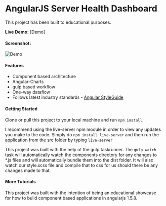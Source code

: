 AngularJS Server Health Dashboard 
===================================

This project has been built to educational purposes. 

**Live Demo:** [Demo] 

#### Screenshot:

![Demo](https://raw.githubusercontent.com/johnsonalpha/Angular-Server-Dashboard/master/Screen%20Shot%202016-10-22%20at%2021.39.34.png)

#### Features

* Component based architecture
* Angular-Charts
* gulp based workflow
* One-way dataflow
* Follows latest industry standards - [Angular StyleGuide]()

#### Getting Started

Clone or pull this project to your local machine and run ```npm install```.

I recommend using the live-server npm module in order to view any updates you make to the code. Simply do ```npm install live-server``` and then run the application from the src folder by typing ```live-server```

This project was built with the help of the gulp taskrunner. The ```gulp watch``` task will automatically watch the components directory for any changes to *.js files and will automatically bundle them into the dist folder. It will also watch our style.scss file and compile that to css for us should there be any changes made to that.

#### More Tutorials

This project was built with the intention of being an educational showcase for how to build component based applications in angularjs 1.5.8.